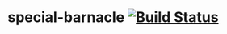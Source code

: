 # special-barnacle [![Build Status](https://travis-ci.org/DMorsch/special-barnacle.svg?branch=master)](https://travis-ci.org/DMorsch/special-barnacle)
